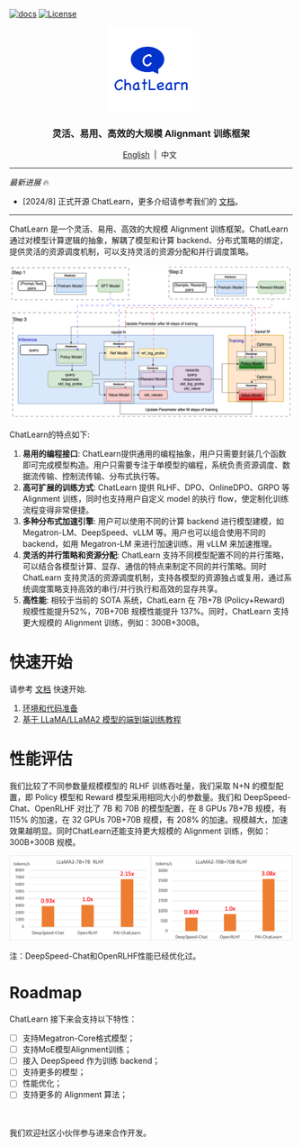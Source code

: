 
[![docs](https://img.shields.io/badge/docs-latest-brightgreen.svg)](https://chatlearn.readthedocs.io/zh-cn/latest/)
[![License](https://img.shields.io/badge/License-Apache%202.0-blue.svg)](https://github.com/alibaba/ChatLearn/blob/main/LICENSE)

<p align="center">
  <picture>
    <img alt="ChatLearn" src="docs/images/logo.jpg" width=30%>
  </picture>
</p>

<h3 align="center">
灵活、易用、高效的大规模 Alignmant 训练框架
</h3>
<p align="center">
        <a href="README.md">English</a>&nbsp |  &nbsp中文&nbsp
</p>

---

*最新进展* 🔥
- [2024/8] 正式开源 ChatLearn，更多介绍请参考我们的 [文档](docs/zh/chatlearn.md)。

---

ChatLearn 是一个灵活、易用、高效的大规模 Alignment 训练框架。ChatLearn 通过对模型计算逻辑的抽象，解耦了模型和计算 backend、分布式策略的绑定，提供灵活的资源调度机制，可以支持灵活的资源分配和并行调度策略。

![RLHF Flow](docs/images/rlhf.png)

ChatLearn的特点如下:
1. **易用的编程接口**: ChatLearn提供通用的编程抽象，用户只需要封装几个函数即可完成模型构造。用户只需要专注于单模型的编程，系统负责资源调度、数据流传输、控制流传输、分布式执行等。
2. **高可扩展的训练方式**: ChatLearn 提供 RLHF、DPO、OnlineDPO、GRPO 等 Alignment 训练，同时也支持用户自定义 model 的执行 flow，使定制化训练流程变得非常便捷。
3. **多种分布式加速引擎**: 用户可以使用不同的计算 backend 进行模型建模，如 Megatron-LM、DeepSpeed、vLLM 等。用户也可以组合使用不同的 backend，如用 Megatron-LM 来进行加速训练，用 vLLM 来加速推理。
4. **灵活的并行策略和资源分配**: ChatLearn 支持不同模型配置不同的并行策略，可以结合各模型计算、显存、通信的特点来制定不同的并行策略。同时 ChatLearn 支持灵活的资源调度机制，支持各模型的资源独占或复用，通过系统调度策略支持高效的串行/并行执行和高效的显存共享。
5. **高性能**: 相较于当前的 SOTA 系统，ChatLearn 在 7B+7B (Policy+Reward) 规模性能提升52%，70B+70B 规模性能提升 137%。同时，ChatLearn 支持更大规模的 Alignment 训练，例如：300B+300B。

# 快速开始

请参考 [文档](https://chatlearn.readthedocs.io/zh-cn/latest/) 快速开始.

1. [环境和代码准备](docs/zh/installation.md)
2. [基于 LLaMA/LLaMA2 模型的端到端训练教程](docs/zh/tutorial/tutorial_llama2.md)


# 性能评估

我们比较了不同参数量规模模型的 RLHF 训练吞吐量，我们采取 N+N 的模型配置，即 Policy 模型和 Reward 模型采用相同大小的参数量。我们和 DeepSpeed-Chat、OpenRLHF 对比了 7B 和 70B 的模型配置，在 8 GPUs 7B+7B 规模，有 115% 的加速，在 32 GPUs 70B+70B 规模，有 208% 的加速。规模越大，加速效果越明显。同时ChatLearn还能支持更大规模的 Alignment 训练，例如：300B+300B 规模。


![Compare Performance](docs/images/perf.png)

注：DeepSpeed-Chat和OpenRLHF性能已经优化过。

# Roadmap

ChatLearn 接下来会支持以下特性：
- [ ] 支持Megatron-Core格式模型；
- [ ] 支持MoE模型Alignment训练；
- [ ] 接入 DeepSpeed 作为训练 backend；
- [ ] 支持更多的模型；
- [ ] 性能优化；
- [ ] 支持更多的 Alignment 算法；

<br><br>
我们欢迎社区小伙伴参与进来合作开发。

